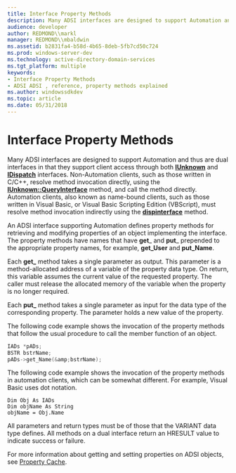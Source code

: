 ```yaml
---
title: Interface Property Methods
description: Many ADSI interfaces are designed to support Automation and thus are dual interfaces in that they support client access through both IUnknown and IDispatch interfaces.
audience: developer
author: REDMOND\\markl
manager: REDMOND\\mbaldwin
ms.assetid: b2831fa4-b58d-4b65-8deb-5fb7cd50c724
ms.prod: windows-server-dev
ms.technology: active-directory-domain-services
ms.tgt_platform: multiple
keywords:
- Interface Property Methods
- ADSI ADSI , reference, property methods explained
ms.author: windowssdkdev
ms.topic: article
ms.date: 05/31/2018
---
```


# Interface Property Methods

Many ADSI interfaces are designed to support Automation and thus are dual interfaces in that they support client access through both [**IUnknown**](https://msdn.microsoft.com/en-us/library/ms680509(v=VS.85).aspx) and [**IDispatch**](https://msdn.microsoft.com/en-us/library/ms221608(v=VS.71).aspx) interfaces. Non-Automation clients, such as those written in C/C++, resolve method invocation directly, using the [**IUnknown::QueryInterface**](https://msdn.microsoft.com/en-us/library/ms682521(v=VS.85).aspx) method, and call the method directly. Automation clients, also known as name-bound clients, such as those written in Visual Basic, or Visual Basic Scripting Edition (VBScript), must resolve method invocation indirectly using the [**dispinterface**](https://msdn.microsoft.com/library/windows/desktop/ms221599) method.

An ADSI interface supporting Automation defines property methods for retrieving and modifying properties of an object implementing the interface. The property methods have names that have **get**\_ and **put**\_ prepended to the appropriate property names, for example, **get\_User** and **put\_Name**.

Each **get\_** method takes a single parameter as output. This parameter is a method-allocated address of a variable of the property data type. On return, this variable assumes the current value of the requested property. The caller must release the allocated memory of the variable when the property is no longer required.

Each **put\_** method takes a single parameter as input for the data type of the corresponding property. The parameter holds a new value of the property.

The following code example shows the invocation of the property methods that follow the usual procedure to call the member function of an object.


```C++
IADs *pADs;
BSTR bstrName;
pADs->get_Name(&amp;bstrName);
```



The following code example shows the invocation of the property methods in automation clients, which can be somewhat different. For example, Visual Basic uses dot notation.


```VB
Dim Obj As IADs
Dim objName As String
objName = Obj.Name
```



All parameters and return types must be of those that the VARIANT data type defines. All methods on a dual interface return an HRESULT value to indicate success or failure.

For more information about getting and setting properties on ADSI objects, see [Property Cache](property-cache-interfaces.md).

 

 





